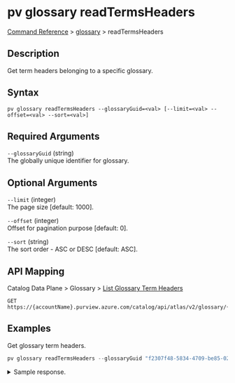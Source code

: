 # pv glossary readTermsHeaders
[Command Reference](../../../README.md#command-reference) > [glossary](./main.md) > readTermsHeaders

## Description
Get term headers belonging to a specific glossary.

## Syntax
```
pv glossary readTermsHeaders --glossaryGuid=<val> [--limit=<val> --offset=<val> --sort=<val>]
```

## Required Arguments
`--glossaryGuid` (string)  
The globally unique identifier for glossary.

## Optional Arguments
`--limit` (integer)  
The page size [default: 1000].

`--offset` (integer)  
Offset for pagination purpose [default: 0].

`--sort` (string)  
The sort order - ASC or DESC [default: ASC].

## API Mapping
Catalog Data Plane > Glossary > [List Glossary Term Headers](https://docs.microsoft.com/en-us/rest/api/purview/catalogdataplane/glossary/list-glossary-term-headers)
```
GET https://{accountName}.purview.azure.com/catalog/api/atlas/v2/glossary/{glossaryGuid}/terms/headers
```

## Examples
Get glossary term headers.
```powershell
pv glossary readTermsHeaders --glossaryGuid "f2307f48-5834-4709-be85-02f3aea5d149"
```

<details><summary>Sample response.</summary>
<p>

```json
[
    {
        "displayText": "Workplace Analytics",
        "relationGuid": "8de510cd-7455-4b8d-9356-c5e39eb1c3be",
        "termGuid": "a91e0d7c-9504-44b8-87df-45b953e2b058"
    },
    {
        "displayText": "Workplace Analytics_Adjusted meeting hours",
        "relationGuid": "5a1caddc-5401-4b9f-96b1-6f87b9e8583e",
        "termGuid": "21b5e0b7-1b24-4804-ac73-089004d46e95"
    },
    {
        "displayText": "Workplace Analytics_Aggregation",
        "relationGuid": "a7a378ef-a2a5-4b56-bd19-4f84f4b32446",
        "termGuid": "2dea0df8-959d-455d-8283-1582c770e80e"
    },
    {
        "displayText": "Workplace Analytics_Attended",
        "relationGuid": "6f95e12c-7dc2-4320-beb6-497d34f4a34d",
        "termGuid": "c059801e-5202-4b2c-8c41-6fc82f8404a0"
    }
]
```
</p>
</details>